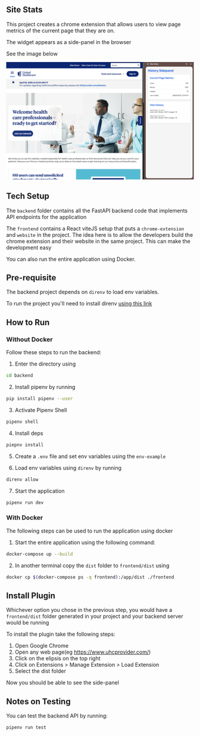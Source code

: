 ## Site Stats
This project creates a chrome extension that allows users to view page metrics of the current page that they are on. 

The widget appears as a side-panel in the browser

See the image below

![alt text](/project-demo.png)



## Tech Setup
The `backend` folder contains all the FastAPI backend code that implements API endpoints for the application

The `frontend` contains a React viteJS setup that puts a `chrome-extension` and `website` in the project. The idea here is to allow the developers build the chrome extension and their website in the same project. This can make the development easy

You can also run the entire application using Docker.

## Pre-requisite

The backend project depends on `direnv` to load env variables. 

To run the project you'll need to install direnv [using this link](https://direnv.net/docs/installation.html) 



## How to Run

### Without Docker

Follow these steps to run the backend:
1. Enter the directory using 
```bash
cd backend
```

2. Install pipenv by running 

```bash
pip install pipenv --user
```

3. Activate Pipenv Shell 
```bash 
pipenv shell
```

4. Install deps
```bash
piepnv install 
```

5. Create a `.env` file and set env variables using the `env-example`

6. Load env variables using `direnv` by running 

```bash
direnv allow
```

7. Start the application

```bash
pipenv run dev
```

### With  Docker

The following steps can be used to run the application using docker

1. Start the entire application using the following command:
```bash
docker-compose up --build
```

2. In another terminal copy the `dist` folder to `frontend/dist` using 

```bash
docker cp $(docker-compose ps -q frontend):/app/dist ./frontend
```

## Install Plugin
Whichever option you chose in the previous step, you would have a `frontend/dist` folder generated in your project  and your backend server would be running 

To install the plugin take the following steps:
1. Open Google Chrome
2. Open any web page(eg https://www.uhcprovider.com/)
3. Click on the elipsis on the top right 
4. Click on Extensions > Manage Extension > Load Extension
5. Select the dist folder

Now you should be able to see the side-panel

## Notes on Testing

You can test the backend API by running:

```bash
pipenv run test
```